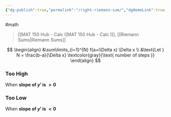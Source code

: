 ```yaml
---
{"dg-publish":true,"permalink":"/right-riemann-sum/","dgHomeLink":true,"dgPassFrontmatter":false,"dgShowLocalGraph":true}
---
```


#math 
> [[MAT 150 Hub - Calc I|MAT 150 Hub - Calc I]], [[Riemann Sums|Riemann Sums]]

<style>
.container {font-family: sans-serif; text-align: center;}
.button-wrapper button {z-index: 1;height: 40px; width: 100px; margin: 10px;padding: 5px;}
.excalidraw .App-menu_top .buttonList { display: flex;}
.excalidraw-wrapper { height: 800px; margin: 50px; position: relative;}
:root[dir="ltr"] .excalidraw .layer-ui__wrapper .zen-mode-transition.App-menu_bottom--transition-left {transform: none;}
</style><script src="https://unpkg.com/react@17/umd/react.production.min.js"></script><script src="https://unpkg.com/react-dom@17/umd/react-dom.production.min.js"></script><script type="text/javascript" src="https://unpkg.com/@excalidraw/excalidraw@0.12.0/dist/excalidraw.production.min.js"></script><div id="Reimann_Sums_2022-10-17_1059.00.excalidraw.md1"></div><script>(function(){const InitialData={"type":"excalidraw","version":2,"source":"https://excalidraw.com","elements":[{"type":"rectangle","version":346,"versionNonce":59701235,"isDeleted":false,"id":"8ClB340OEPfi8uYjPlf_b","fillStyle":"hachure","strokeWidth":1,"strokeStyle":"solid","roughness":0,"opacity":100,"angle":0,"x":-168.73561068108998,"y":-68.84763415233914,"strokeColor":"#c92a2a","backgroundColor":"#fa5252","width":66.95272459336533,"height":70.6103018350579,"seed":1798965341,"groupIds":[],"strokeSharpness":"sharp","boundElements":[],"updated":1666029664266,"link":null,"locked":false},{"type":"line","version":773,"versionNonce":45034205,"isDeleted":false,"id":"dKnI83vwAmMlHObxa_9oE","fillStyle":"hachure","strokeWidth":1,"strokeStyle":"solid","roughness":0,"opacity":100,"angle":0,"x":-185.12145399816853,"y":-36.98234638806832,"strokeColor":"#000000","backgroundColor":"#fa5252","width":241.44292020336832,"height":77.26785486398637,"seed":2062742717,"groupIds":[],"strokeSharpness":"round","boundElements":[],"updated":1666029680398,"link":null,"locked":false,"startBinding":null,"endBinding":null,"lastCommittedPoint":null,"startArrowhead":null,"endArrowhead":null,"points":[[0,0],[78.88270908373545,-31.486214104660405],[159.8876528649337,-58.64572946592554],[241.44292020336832,-77.26785486398637]]},{"type":"rectangle","version":551,"versionNonce":294770483,"isDeleted":false,"id":"vZbKK2eYM6ss4QIE6F2vu","fillStyle":"hachure","strokeWidth":1,"strokeStyle":"solid","roughness":0,"opacity":100,"angle":0,"x":-98.55622076687715,"y":-93.0636664187868,"strokeColor":"#c92a2a","backgroundColor":"#fa5252","width":66.95272459336533,"height":94.59935488237761,"seed":294606109,"groupIds":[],"strokeSharpness":"sharp","boundElements":[],"updated":1666029664266,"link":null,"locked":false},{"type":"rectangle","version":668,"versionNonce":2052487379,"isDeleted":false,"id":"Uu9cyCmdXIrlfvyG-m3sN","fillStyle":"hachure","strokeWidth":1,"strokeStyle":"solid","roughness":0,"opacity":100,"angle":0,"x":-28.541865941667197,"y":-110.800253070042,"strokeColor":"#c92a2a","backgroundColor":"#fa5252","width":66.95272459336533,"height":111.90738964786647,"seed":1786816893,"groupIds":[],"strokeSharpness":"sharp","boundElements":[],"updated":1666029664266,"link":null,"locked":false}],"appState":{"theme":"light","viewBackgroundColor":"#ffffff","currentItemStrokeColor":"#000000","currentItemBackgroundColor":"transparent","currentItemFillStyle":"hachure","currentItemStrokeWidth":1,"currentItemStrokeStyle":"solid","currentItemRoughness":0,"currentItemOpacity":100,"currentItemFontFamily":1,"currentItemFontSize":20,"currentItemTextAlign":"left","currentItemStrokeSharpness":"sharp","currentItemStartArrowhead":null,"currentItemEndArrowhead":"arrow","currentItemLinearStrokeSharpness":"round","gridSize":null,"colorPalette":{}},"files":{}};InitialData.scrollToContent=true;App=()=>{const e=React.useRef(null),t=React.useRef(null),[n,i]=React.useState({width:void 0,height:void 0});return React.useEffect(()=>{i({width:t.current.getBoundingClientRect().width,height:t.current.getBoundingClientRect().height});const e=()=>{i({width:t.current.getBoundingClientRect().width,height:t.current.getBoundingClientRect().height})};return window.addEventListener("resize",e),()=>window.removeEventListener("resize",e)},[t]),React.createElement(React.Fragment,null,React.createElement("div",{className:"excalidraw-wrapper",ref:t},React.createElement(ExcalidrawLib.Excalidraw,{ref:e,width:n.width,height:n.height,initialData:InitialData,viewModeEnabled:!0,zenModeEnabled:!0,gridModeEnabled:!1})))},excalidrawWrapper=document.getElementById("Reimann_Sums_2022-10-17_1059.00.excalidraw.md1");ReactDOM.render(React.createElement(App),excalidrawWrapper);})();</script>

$$
\begin{align}
&\sum\limits_{i=1}^{N} f(a+i\Delta x) \Delta x \\
&\text{Let } N = \frac{b-a}{\Delta x} \textcolor{gray}{\text{ number of steps }}
\end{align}
$$

### Too High
When **slope of $y'$ is $\gt 0$**

### Too Low
When **slope of $y'$ is $\lt 0$**